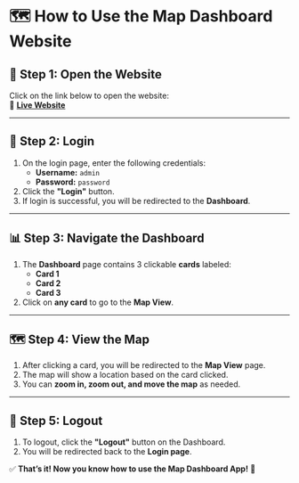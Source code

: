 # 🗺️ How to Use the Map Dashboard Website  

## **🔗 Step 1: Open the Website**  
Click on the link below to open the website:  
🔗 **[Live Website](https://map-dashboard-app-alpha.vercel.app/)**  

---

## **🔑 Step 2: Login**  
1. On the login page, enter the following credentials:  
   - **Username:** `admin`  
   - **Password:** `password`  
2. Click the **"Login"** button.  
3. If login is successful, you will be redirected to the **Dashboard**.  

---

## **📊 Step 3: Navigate the Dashboard**  
1. The **Dashboard** page contains 3 clickable **cards** labeled:  
   - **Card 1**  
   - **Card 2**  
   - **Card 3**  
2. Click on **any card** to go to the **Map View**.  

---

## **🗺️ Step 4: View the Map**  
1. After clicking a card, you will be redirected to the **Map View** page.  
2. The map will show a location based on the card clicked.  
3. You can **zoom in, zoom out, and move the map** as needed.  

---

## **🚪 Step 5: Logout**  
1. To logout, click the **"Logout"** button on the Dashboard.  
2. You will be redirected back to the **Login page**.  

✅ **That’s it! Now you know how to use the Map Dashboard App!** 🚀  

